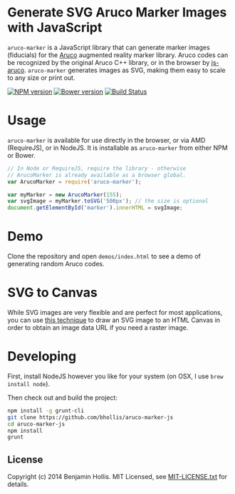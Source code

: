 # Generate SVG Aruco Marker Images with JavaScript

`aruco-marker` is a JavaScript library that can generate marker images (fiducials) for the [Aruco](http://www.uco.es/investiga/grupos/ava/node/26) augmented reality marker library. Aruco codes can be recognized by the original Aruco C++ library, or in the browser by [js-aruco](https://code.google.com/p/js-aruco/). `aruco-marker` generates images as SVG, making them easy to scale to any size or print out.

[![NPM version](https://badge.fury.io/js/aruco-marker.png)](http://badge.fury.io/js/aruco-marker) [![Bower version](https://badge.fury.io/bo/aruco-marker.png)](http://badge.fury.io/bo/aruco-marker) [![Build Status](https://api.travis-ci.org/bhollis/aruco-marker.png)](https://travis-ci.org/bhollis/aruco-marker)

# Usage

`aruco-marker` is available for use directly in the browser, or via AMD (RequireJS), or in NodeJS. It is installable as `aruco-marker` from either NPM or Bower.

```javascript
// In Node or RequireJS, require the library - otherwise 
// ArucoMarker is already available as a browser global.
var ArucoMarker = require('aruco-marker');

var myMarker = new ArucoMarker(155);
var svgImage = myMarker.toSVG('500px'); // the size is optional
document.getElementById('marker').innerHTML = svgImage;
```

# Demo

Clone the repository and open `demos/index.html` to see a demo of generating random Aruco 
codes.

# SVG to Canvas

While SVG images are very flexible and are perfect for most applications, you can use [this technique](https://developer.mozilla.org/en-US/docs/HTML/Canvas/Drawing_DOM_objects_into_a_canvas) to draw an SVG image to an HTML Canvas in order to obtain an image data URL if you need a raster image.

# Developing

First, install NodeJS however you like for your system (on OSX, I use `brew install node`).

Then check out and build the project:

```bash
npm install -g grunt-cli
git clone https://github.com/bhollis/aruco-marker-js
cd aruco-marker-js
npm install
grunt
```

## License

Copyright (c) 2014 Benjamin Hollis. MIT Licensed, see [MIT-LICENSE.txt](https://github.com/bhollis/aruco-marker/blob/master/MIT-LICENSE.txt) for details.
